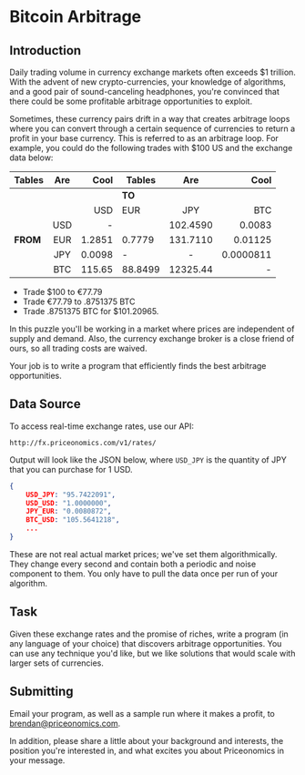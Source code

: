 # Bitcoin Arbitrage

## Introduction
Daily trading volume in currency exchange markets often exceeds $1 trillion. With the advent of new crypto-currencies, your knowledge of algorithms, and a good pair of sound-canceling headphones, you're convinced that there could be some profitable arbitrage opportunities to exploit.

Sometimes, these currency pairs drift in a way that creates arbitrage loops where you can convert through a certain sequence of currencies to return a profit in your base currency. This is referred to as an arbitrage loop. For example, you could do the following trades with $100 US and the exchange data below:

| Tables        | Are           | Cool          | Tables        | Are           | Cool          |
| ------------- |:-------------:| -------------:| ------------- |:-------------:| -------------:|
|               |               |               | **TO**        |               |               |
|               |               | USD           | EUR           | JPY           | BTC           |
|               | USD           | -             |               | 102.4590      | 0.0083        |
| **FROM**      | EUR           | 1.2851        | 0.7779        | 131.7110      |0.01125        |
|               | JPY           | 0.0098        | -             | -             |0.0000811      |
|               | BTC           | 115.65        | 88.8499       | 12325.44      | -             |


* Trade $100 to €77.79
* Trade €77.79 to .8751375 BTC
* Trade .8751375 BTC for $101.20965.

In this puzzle you'll be working in a market where prices are independent of supply and demand. Also, the currency exchange broker is a close friend of ours, so all trading costs are waived.

Your job is to write a program that efficiently finds the best arbitrage opportunities.


## Data Source
To access real-time exchange rates, use our API:
```
http://fx.priceonomics.com/v1/rates/
```
Output will look like the JSON below, where `USD_JPY` is the quantity of JPY that you can purchase for 1 USD.
```json
{
    USD_JPY: "95.7422091",
    USD_USD: "1.0000000",
    JPY_EUR: "0.0080872",
    BTC_USD: "105.5641218",
    ...
}
```
These are not real actual market prices; we've set them algorithmically. They change every second and contain both a periodic and noise component to them. You only have to pull the data once per run of your algorithm.

## Task
Given these exchange rates and the promise of riches, write a program (in any language of your choice) that discovers arbitrage opportunities. You can use any technique you'd like, but we like solutions that would scale with larger sets of currencies.


## Submitting
Email your program, as well as a sample run where it makes a profit, to brendan@priceonomics.com.

In addition, please share a little about your background and interests, the position you're interested in, and what excites you about Priceonomics in your message.
